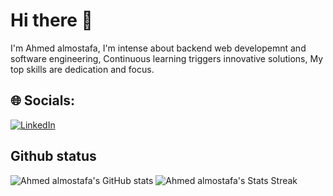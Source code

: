 # Hi there 👋
I'm Ahmed almostafa, I'm intense about backend web developemnt and software engineering, Continuous learning triggers innovative solutions, My top skills are dedication and focus.

## 🌐 Socials:
[![LinkedIn](https://img.shields.io/badge/LinkedIn-%230077B5.svg?logo=linkedin&logoColor=white)](https://www.linkedin.com/in/mohamed-tarigg/) 
## Github status 
![Ahmed almostafa's GitHub stats](https://github-readme-stats.vercel.app/api?username=darkmedo20&theme=dark&show_icons=true&hide_border=false)
![Ahmed almostafa's Stats Streak](https://github-readme-streak-stats.herokuapp.com/?user=darkmedo20&theme=dark&hide_border=false)
<!-- ![Top Langs](https://github-readme-stats.vercel.app/api/top-langs/?username=darkmedo20&theme=dark&hide_border=false&layout=compact) -->
